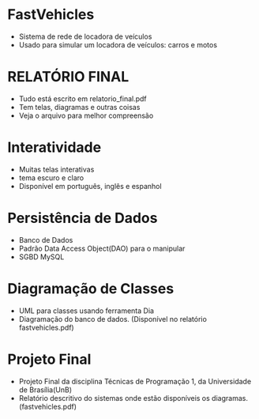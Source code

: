 # FastVehicles
* Sistema de rede de locadora de veículos
* Usado para simular um locadora de veículos: carros e motos
# RELATÓRIO FINAL
* Tudo está escrito em relatorio_final.pdf
* Tem telas, diagramas e outras coisas
* Veja o arquivo para melhor compreensão
# Interatividade
* Muitas telas interativas
* tema escuro e claro
* Disponível em português, inglês e espanhol
# Persistência de Dados
* Banco de Dados
* Padrão Data Access Object(DAO) para o manipular
* SGBD MySQL
# Diagramação de Classes
* UML para classes usando ferramenta Dia
* Diagramação do banco de dados. (Disponível no relatório fastvehicles.pdf) 
# Projeto Final
* Projeto Final da disciplina Técnicas de Programação 1, da Universidade de Brasília(UnB)
* Relatório descritivo do sistemas onde estão disponíveis os diagramas. (fastvehicles.pdf)
